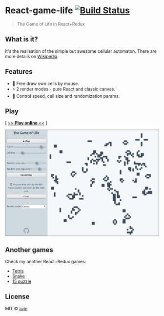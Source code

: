 # React-game-life [![Build Status](https://travis-ci.org/avin/react-game-life.svg?branch=master)](https://travis-ci.org/avin/react-game-life)

> The Game of Life in React+Redux

## What is it?

It's the realisation of the simple but awesome cellular automaton. There are more details on [Wikipedia](https://en.wikipedia.org/wiki/Conway%27s_Game_of_Life).

## Features

* :art: Free draw own cells by mouse.
* :zap:️ 2 render modes - pure React and classic canvas.
* :wrench: Control speed, cell size and randomization params.

## Play

[ [>> **Play online** <<](https://avin.github.io/react-game-life) ]

[![Preview](./assets/preview.png)](https://avin.github.io/react-game-life)

## Another games

Check my another React+Redux games:

* [Tetris](https://github.com/avin/react-game-tetris)
* [Snake](https://github.com/avin/react-game-snake)
* [15 puzzle](https://github.com/avin/react-game15)

## License

MIT © [avin](https://github.com/avin)
